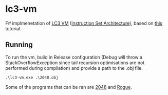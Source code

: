 # lc3-vm

F# implmenetation of [LC3 VM](https://en.wikipedia.org/wiki/Little_Computer_3) ([Instruction Set Architecture](https://justinmeiners.github.io/lc3-vm/supplies/lc3-isa.pdf)), based on [this](https://justinmeiners.github.io/lc3-vm/) tutorial.

## Running

To run the vm, build in Release configuration (Debug will throw a StackOverflowException since tail recursion optimisations are not performed during compilation) and provide a path to the .obj file.

```
.\lc3-vm.exe .\2048.obj
```

Some of the programs that can be ran are [2048](https://github.com/rpendleton/lc3-2048) and [Rogue](https://github.com/justinmeiners/lc3-rogue). 
